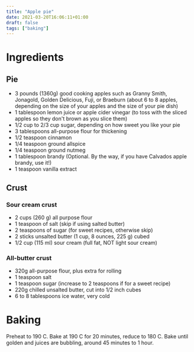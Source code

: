 ```yaml
---
title: "Apple pie"
date: 2021-03-20T16:06:11+01:00
draft: false
tags: ["baking"]
---
```


# Ingredients

## Pie

 - 3 pounds (1360g) good cooking apples such as Granny Smith, Jonagold, Golden Delicious, Fuji, or Braeburn (about 6 to 8 apples, depending on the size of your apples and the size of your pie dish)
 - 1 tablespoon lemon juice or apple cider vinegar (to toss with the sliced apples so they don't brown as you slice them)
 - 1/2 cup to 2/3 cup sugar, depending on how sweet you like your pie
 - 3 tablespoons all-purpose flour for thickening
 - 1/2 teaspoon cinnamon
 - 1/4 teaspoon ground allspice
 - 1/4 teaspoon ground nutmeg
 - 1 tablespoon brandy (Optional. By the way, if you have Calvados apple brandy, use it!)
 - 1 teaspoon vanilla extract

## Crust

### Sour cream crust

 - 2 cups (260 g) all purpose flour
 - 1 teaspoon of salt (skip if using salted butter)
 - 2 teaspoons of sugar (for sweet recipes, otherwise skip)
 - 2 sticks unsalted butter (1 cup, 8 ounces, 225 g) cubed
 - 1/2 cup (115 ml) sour cream (full fat, NOT light sour cream)

### All-butter crust

 - 320g all-purpose flour, plus extra for rolling
 - 1 teaspoon salt
 - 1 teaspoon sugar (increase to 2 teaspoons if for a sweet recipe)
 - 220g chilled unsalted butter, cut into 1/2 inch cubes
 - 6 to 8 tablespoons ice water, very cold

# Baking

Preheat to 190 C.
Bake at 190 C for 20 minutes, reduce to 180 C.
Bake until golden and juices are bubbling, around 45 minutes to 1 hour.

